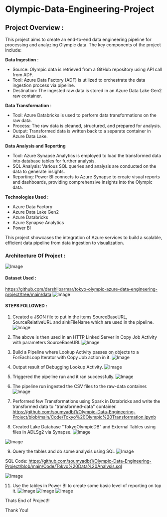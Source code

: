 # Olympic-Data-Engineering-Project

## Project Overview :
This project aims to create an end-to-end data engineering pipeline for processing and analyzing Olympic data. The key components of the project include:

**Data Ingestion** :
    
   - Source: Olympic data is retrieved from a GitHub repository using API call from ADF.
   - Tool: Azure Data Factory (ADF) is utilized to orchestrate the data ingestion process via pipeline.
   - Destination: The ingested raw data is stored in an Azure Data Lake Gen2 raw container.
    
**Data Transformation** :
    
   - Tool: Azure Databricks is used to perform data transformations on the raw data.
   - Process: The raw data is cleaned, structured, and prepared for analysis.
   - Output: Transformed data is written back to a separate container in Azure Data Lake.
    
**Data Analysis and Reporting**
   - Tool: Azure Synapse Analytics is employed to load the transformed data into database tables for further analysis.
   - SQL Analysis: Various SQL queries and analysis are conducted on the data to generate insights.
   - Reporting: Power BI connects to Azure Synapse to create visual reports and dashboards, providing comprehensive insights into the Olympic data.
     
**Technologies Used** :
   - Azure Data Factory
   - Azure Data Lake Gen2
   - Azure Databricks
   - Azure Synapse Analytics
   - Power BI

This project showcases the integration of Azure services to build a scalable, efficient data pipeline from data ingestion to visualization.

### Architecture Of Project : 
![Image](https://github.com/soumyadbt1/Olympic-Data-Engineering-Project/blob/main/Snapshots/Project%20Architecture.JPG)

#### Dataset Used :
https://github.com/darshilparmar/tokyo-olympic-azure-data-engineering-project/tree/main/data
![Image](https://github.com/soumyadbt1/Olympic-Data-Engineering-Project/blob/main/Snapshots/source%20data.JPG)

#### STEPS FOLLOWED : 

1. Created a JSON file to put in the items SourceBaseURL, SourceRelativeURL and sinkFileName which are used in the pipeline.
 ![Image](https://github.com/soumyadbt1/Olympic-Data-Engineering-Project/blob/main/Snapshots/source%20JSON.JPG)

2. The above is then used in an HTTP Linked Server in Copy Job Activity with parameters SourceBaseURL
 ![Image](https://github.com/soumyadbt1/Olympic-Data-Engineering-Project/blob/main/Snapshots/HTTP%20API%20link%20service%20and%20dataset%20parameters.JPG)

3. Build a Pipeline where Lookup Activity passes on objects to a ForEachLoop Iterator with Copy Job action in it.
 ![Image](https://github.com/soumyadbt1/Olympic-Data-Engineering-Project/blob/main/Snapshots/pipeline%20created.JPG)

4. Output result of Debugging Lookup Activity.
 ![Image](https://github.com/soumyadbt1/Olympic-Data-Engineering-Project/blob/main/Snapshots/JSON%20created%20by%20the%20Lookup%20Activity.JPG)

5. Triggered the pipeline run and it ran successfully.
 ![Image](https://github.com/soumyadbt1/Olympic-Data-Engineering-Project/blob/main/Snapshots/Pipeline%20run%20successful.JPG)

6. The pipeline run ingested the CSV files to the raw-data container.
 ![Image](https://github.com/soumyadbt1/Olympic-Data-Engineering-Project/blob/main/Snapshots/ingested%20csv%20files.JPG)

7. Performed few Transformations using Spark in Databricks and write the transformed data to "transformed-data" container.
 https://github.com/soumyadbt1/Olympic-Data-Engineering-Project/blob/main/Code/Tokyo%20Olympic%20Transformation.ipynb

8. Created Lake Database "TokyoOlympicDB" and External Tables using files in ADLSg2 via Synapse.
 ![Image](https://github.com/soumyadbt1/Olympic-Data-Engineering-Project/blob/main/Snapshots/external%20table%20from%20data%20lake.JPG)
 
 ![Image](https://github.com/soumyadbt1/Olympic-Data-Engineering-Project/blob/main/Snapshots/created%20all%20tables%20in%20lake%20database.JPG)

9. Query the tables and do some analysis using SQL
 ![Image](https://github.com/soumyadbt1/Olympic-Data-Engineering-Project/blob/main/Snapshots/query%20the%20table%20successfully.JPG)

 SQL Code:
 https://github.com/soumyadbt1/Olympic-Data-Engineering-Project/blob/main/Code/Tokyo%20Data%20Analysis.sql
 
 ![Image](https://github.com/soumyadbt1/Olympic-Data-Engineering-Project/blob/main/Snapshots/SQL%20Data%20Analysis.JPG)

11. Use the tables in Power BI to create some basic level of reporting on top it.
 ![Image](https://github.com/soumyadbt1/Olympic-Data-Engineering-Project/blob/main/Snapshots/connecting%20to%20PBI.JPG)
 ![Image](https://github.com/soumyadbt1/Olympic-Data-Engineering-Project/blob/main/Snapshots/connected%20to%20PBI.JPG)
 ![Image](https://github.com/soumyadbt1/Olympic-Data-Engineering-Project/blob/main/Snapshots/Basic%20Reporting.JPG)

Thats End of Project!!

Thank You!


 


     

